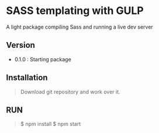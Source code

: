 # SASS templating with GULP

A light package compiling Sass and running a live dev server

## Version
- 0.1.0 : Starting package

## Installation
> Download git repository and work over it.

## RUN
> $ npm install
> $ npm start